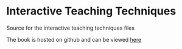 # Interactive Teaching Techniques

Source for the interactive teaching techniques files

The book is hosted on github and can be viewed [here](https://shklinkenberg.github.io/Interactive_Teaching_Techniques/)
